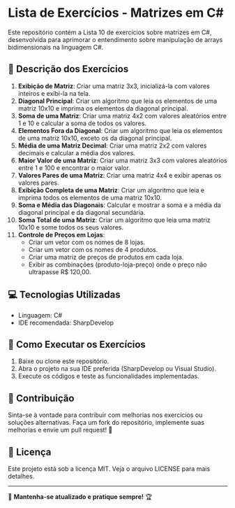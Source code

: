 # Lista de Exercícios - Matrizes em C#

Este repositório contém a Lista 10 de exercícios sobre matrizes em C#, desenvolvida para aprimorar o entendimento sobre manipulação de arrays bidimensionais na linguagem C#.

## 📝 Descrição dos Exercícios

1. **Exibição de Matriz**: Criar uma matriz 3x3, inicializá-la com valores inteiros e exibi-la na tela.
2. **Diagonal Principal**: Criar um algoritmo que leia os elementos de uma matriz 10x10 e imprima os elementos da diagonal principal.
3. **Soma de uma Matriz**: Criar uma matriz 4x2 com valores aleatórios entre 1 e 10 e calcular a soma de todos os valores.
4. **Elementos Fora da Diagonal**: Criar um algoritmo que leia os elementos de uma matriz 10x10, exceto os da diagonal principal.
5. **Média de uma Matriz Decimal**: Criar uma matriz 2x2 com valores decimais e calcular a média dos valores.
6. **Maior Valor de uma Matriz**: Criar uma matriz 3x3 com valores aleatórios entre 1 e 100 e encontrar o maior valor.
7. **Valores Pares de uma Matriz**: Criar uma matriz 4x4 e exibir apenas os valores pares.
8. **Exibição Completa de uma Matriz**: Criar um algoritmo que leia e imprima todos os elementos de uma matriz 10x10.
9. **Soma e Média das Diagonais**: Calcular e mostrar a soma e a média da diagonal principal e da diagonal secundária.
10. **Soma Total de uma Matriz**: Criar um algoritmo que leia uma matriz 10x10 e some todos os seus valores.
11. **Controle de Preços em Lojas**:
    - Criar um vetor com os nomes de 8 lojas.
    - Criar um vetor com os nomes de 4 produtos.
    - Criar uma matriz de preços de produtos em cada loja.
    - Exibir as combinações (produto-loja-preço) onde o preço não ultrapasse R$ 120,00.

## 💻 Tecnologias Utilizadas
- Linguagem: C#
- IDE recomendada: SharpDevelop

## 📌 Como Executar os Exercícios
1. Baixe ou clone este repositório.
2. Abra o projeto na sua IDE preferida (SharpDevelop ou Visual Studio).
3. Execute os códigos e teste as funcionalidades implementadas.


## 📢 Contribuição
Sinta-se à vontade para contribuir com melhorias nos exercícios ou soluções alternativas. Faça um fork do repositório, implemente suas melhorias e envie um pull request! 🚀

## 📜 Licença
Este projeto está sob a licença MIT. Veja o arquivo LICENSE para mais detalhes.

---
🔗 **Mantenha-se atualizado e pratique sempre!** 🏆
